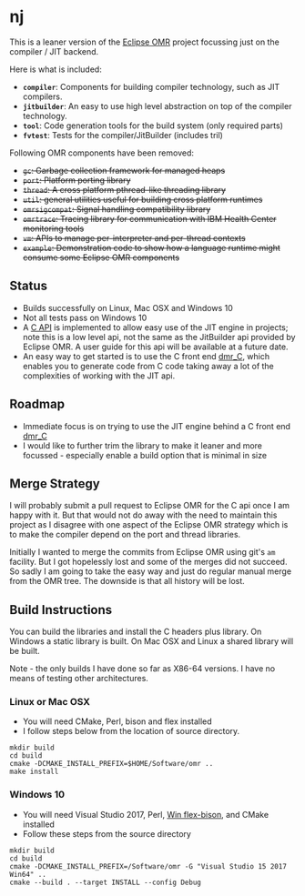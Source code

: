 # nj

This is a leaner version of the [Eclipse OMR](https://github.com/eclipse/omr) project focussing just on the compiler / JIT backend. 

Here is what is included:

* **`compiler`**:       Components for building compiler technology, such as JIT
                        compilers.
* **`jitbuilder`**:     An easy to use high level abstraction on top of the
                        compiler technology.
* **`tool`**:           Code generation tools for the build system (only required parts)
* **`fvtest`**:         Tests for the compiler/JitBuilder (includes tril)

Following OMR components have been removed:

* ~~`gc`:             Garbage collection framework for managed heaps~~
* ~~`port`:           Platform porting library~~
* ~~`thread`:         A cross platform pthread-like threading library~~
* ~~`util`:           general utilities useful for building cross platform
                        runtimes~~
* ~~`omrsigcompat`:   Signal handling compatibility library~~
* ~~`omrtrace`:       Tracing library for communication with IBM Health Center
                        monitoring tools~~
* ~~`vm`:             APIs to manage per-interpreter and per-thread contexts~~
* ~~`example`:        Demonstration code to show how a language runtime might
                        consume some Eclipse OMR components~~

## Status

* Builds successfully on Linux, Mac OSX and Windows 10 
* Not all tests pass on Windows 10
* A [C API](https://github.com/dibyendumajumdar/nj/blob/master/jitbuilder/c-api/nj_api.h) is implemented to allow easy use of the JIT engine in projects; note this is a low level api, not the same as the JitBuilder api provided by Eclipse OMR. A user guide for this api will be available at a future date.
* An easy way to get started is to use the C front end [dmr_C](https://github.com/dibyendumajumdar/dmr_c), which enables you to generate code from C code taking away a lot of the complexities of working with the JIT api.

## Roadmap

* Immediate focus is on trying to use the JIT engine behind a C front end [dmr_C](https://github.com/dibyendumajumdar/dmr_c)
* I would like to further trim the library to make it leaner and more focussed - especially enable a build option that is minimal in size

## Merge Strategy

I will probably submit a pull request to Eclipse OMR for the C api once I am happy with it. But that would not do away with the
need to maintain this project as I disagree with one aspect of the Eclipse OMR strategy which is to make the compiler depend on
the port and thread libraries. 

Initially I wanted to merge the commits from Eclipse OMR using git's `am` facility. But I got hopelessly lost and some of the
merges did not succeed. So sadly I am going to take the easy way and just do regular manual merge from the OMR tree. The downside is
that all history will be lost.

## Build Instructions

You can build the libraries and install the C headers plus library. On Windows a static library is built. On Mac OSX and Linux
a shared library will be built.

Note - the only builds I have done so far as X86-64 versions. I have no means of testing other architectures.

### Linux or Mac OSX

* You will need CMake, Perl, bison and flex installed
* I follow steps below from the location of source directory.

```
mkdir build
cd build
cmake -DCMAKE_INSTALL_PREFIX=$HOME/Software/omr ..
make install
```

### Windows 10

* You will need Visual Studio 2017, Perl, [Win flex-bison](https://sourceforge.net/projects/winflexbison/), and CMake installed
* Follow these steps from the source directory
```
mkdir build
cd build
cmake -DCMAKE_INSTALL_PREFIX=/Software/omr -G "Visual Studio 15 2017 Win64" ..
cmake --build . --target INSTALL --config Debug
```


